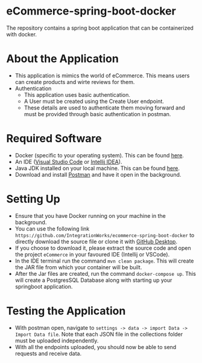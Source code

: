 
# eCommerce-spring-boot-docker
The repository contains a spring boot application that can be containerized with docker.

# About the Application
  - This application is mimics the world of eCommerce. This means users can create products and wirte reviews for them.
  - Authentication
    - This application uses basic authentication.
    - A User must be created using the Create User endpoint.
    - These details are used to authenticate them moving forward and must be provided through basic authentication in postman.
  
  
# Required Software
- Docker (specific to your operating system). This can be found [here](https://www.docker.com/products/docker-desktop/).
- An IDE ([Visual Studio Code](https://code.visualstudio.com/download) or [Intellij IDEA](https://www.jetbrains.com/idea/promo/?source=google&medium=cpc&campaign=APAC_en_AU_IDEA_Branded&term=intellij%20idea&content=602143185772&gclid=EAIaIQobChMIotDJx6uhgwMVyBd7Bx02cQu1EAAYASAAEgK0v_D_BwE)).
- Java JDK installed on your local machine. This can be found [here](https://www.oracle.com/java/technologies/downloads/).
-  Download and install [Postman](https://www.postman.com/downloads/) and have it open in the background. 

# Setting Up 
- Ensure that you have Docker running on your machine in the background.
- You can use the following link `https://github.com/IntegrationWorks/ecommerce-spring-boot-docker` to directly download the source file or clone it with [GitHub Desktop](https://desktop.github.com/).
- If you choose to download it, please extract the source code and open the project `eCommerce` in your favoured IDE (Intellij or VSCode).
- In the IDE terminal run the command `mvn clean package`.  This will create the JAR file from which your container will be built.
- After the Jar files are created, run the command `docker-compose up`. This will create a PostgresSQL Database along with starting up your springboot application.

# Testing the Application
- With postman open, navigate to `settings -> data -> import Data -> Import Data file`. Note that each JSON file in the collections folder must be uploaded independently. 
- With all the endpoints uploaded, you should now be able to send requests and receive data.

